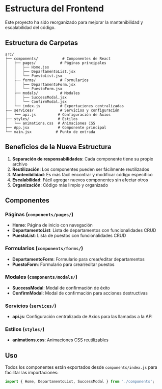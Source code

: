 # Estructura del Frontend

Este proyecto ha sido reorganizado para mejorar la mantenibilidad y escalabilidad del código.

## Estructura de Carpetas

```
src/
├── components/           # Componentes de React
│   ├── pages/           # Páginas principales
│   │   ├── Home.jsx
│   │   ├── DepartamentoList.jsx
│   │   └── PuestoList.jsx
│   ├── forms/           # Formularios
│   │   ├── DepartamentoForm.jsx
│   │   └── PuestoForm.jsx
│   ├── modals/          # Modales
│   │   ├── SuccessModal.jsx
│   │   └── ConfirmModal.jsx
│   └── index.js         # Exportaciones centralizadas
├── services/            # Servicios y configuración
│   └── api.js          # Configuración de Axios
├── styles/             # Estilos
│   └── animations.css  # Animaciones CSS
├── App.jsx             # Componente principal
└── main.jsx           # Punto de entrada
```

## Beneficios de la Nueva Estructura

1. **Separación de responsabilidades**: Cada componente tiene su propio archivo
2. **Reutilización**: Los componentes pueden ser fácilmente reutilizados
3. **Mantenibilidad**: Es más fácil encontrar y modificar código específico
4. **Escalabilidad**: Fácil agregar nuevos componentes sin afectar otros
5. **Organización**: Código más limpio y organizado

## Componentes

### Páginas (`components/pages/`)
- **Home**: Página de inicio con navegación
- **DepartamentoList**: Lista de departamentos con funcionalidades CRUD
- **PuestoList**: Lista de puestos con funcionalidades CRUD

### Formularios (`components/forms/`)
- **DepartamentoForm**: Formulario para crear/editar departamentos
- **PuestoForm**: Formulario para crear/editar puestos

### Modales (`components/modals/`)
- **SuccessModal**: Modal de confirmación de éxito
- **ConfirmModal**: Modal de confirmación para acciones destructivas

### Servicios (`services/`)
- **api.js**: Configuración centralizada de Axios para las llamadas a la API

### Estilos (`styles/`)
- **animations.css**: Animaciones CSS reutilizables

## Uso

Todos los componentes están exportados desde `components/index.js` para facilitar las importaciones:

```javascript
import { Home, DepartamentoList, SuccessModal } from './components';
```
